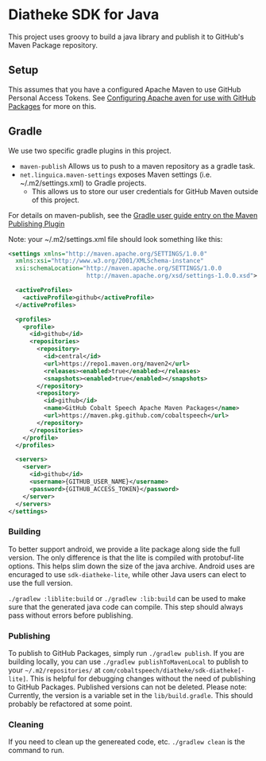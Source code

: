 # Diatheke SDK for Java

This project uses groovy to build a java library and publish it to GitHub's Maven Package repository.

## Setup

This assumes that you have a configured Apache Maven to use GitHub Personal Access Tokens.
See [Configuring Apache aven for use with GitHub Packages](https://docs.github.com/en/free-pro-team@latest/packages/using-github-packages-with-your-projects-ecosystem/configuring-apache-maven-for-use-with-github-packages) for more on this.

## Gradle

We use two specific gradle plugins in this project.

* `maven-publish` Allows us to push to a maven repository as a gradle task.
* `net.linguica.maven-settings` exposes Maven settings (i.e. ~/.m2/settings.xml) to Gradle projects.
  * This allows us to store our user credentials for GitHub Maven outside of this project.

For details on maven-publish, see the [Gradle user guide entry on the Maven Publishing Plugin](https://docs.gradle.org/current/userguide/publishing_maven.html)

Note: your ~/.m2/settings.xml file should look something like this:

```xml
<settings xmlns="http://maven.apache.org/SETTINGS/1.0.0"
  xmlns:xsi="http://www.w3.org/2001/XMLSchema-instance"
  xsi:schemaLocation="http://maven.apache.org/SETTINGS/1.0.0
                      http://maven.apache.org/xsd/settings-1.0.0.xsd">

  <activeProfiles>
    <activeProfile>github</activeProfile>
  </activeProfiles>

  <profiles>
    <profile>
      <id>github</id>
      <repositories>
        <repository>
          <id>central</id>
          <url>https://repo1.maven.org/maven2</url>
          <releases><enabled>true</enabled></releases>
          <snapshots><enabled>true</enabled></snapshots>
        </repository>
        <repository>
          <id>github</id>
          <name>GitHub Cobalt Speech Apache Maven Packages</name>
          <url>https://maven.pkg.github.com/cobaltspeech</url>
        </repository>
      </repositories>
    </profile>
  </profiles>

  <servers>
    <server>
      <id>github</id>
      <username>{GITHUB_USER_NAME}</username>
      <password>{GITHUB_ACCESS_TOKEN}</password>
    </server>
  </servers>
</settings>

```

### Building

To better support android, we provide a lite package along side the full version.
The only difference is that the lite is compiled with protobuf-lite options.
This helps slim down the size of the java archive.
Android uses are encuraged to use `sdk-diatheke-lite`, while other Java users can elect to use the full version.

`./gradlew :liblite:build` or `./gradlew :lib:build` can be used to make sure that the generated java code can compile.
This step should always pass without errors before publishing.

### Publishing

To publish to GitHub Packages, simply run `./gradlew publish`.
If you are building locally, you can use `./gradlew publishToMavenLocal` to publish to your `~/.m2/repositories/` at `com/cobaltspeech/diatheke/sdk-diatheke[-lite]`.
This is helpful for debugging changes without the need of publishing to GitHub Packages.  Published versions can not be deleted.
Please note:  Currently, the version is a variable set in the `lib/build.gradle`.  This should probably be refactored at some point.

### Cleaning

If you need to clean up the genereated code, etc. `./gradlew clean` is the command to run.
